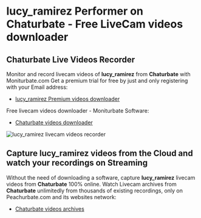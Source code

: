 # lucy_ramirez Performer on Chaturbate - Free LiveCam videos downloader

## Chaturbate Live Videos Recorder

Monitor and record livecam videos of **lucy_ramirez** from **Chaturbate** with Moniturbate.com
Get a premium trial for free by just and only registering with your Email address:
* [lucy_ramirez Premium videos downloader](https://moniturbate.com/request-demo-licence-key.html)

Free livecam videos downloader - Moniturbate Software:
* [Chaturbate videos downloader](https://moniturbate.com/moniturbate-download-software.html)

![lucy_ramirez livecam videos recorder](https://peachurnet.com/templates/moniturbate-software.png)


## Capture lucy_ramirez videos from the Cloud and watch your recordings on Streaming

Without the need of downloading a software, capture **lucy_ramirez** livecam videos from **Chaturbate** 100% online.
Watch Livecam archives from **Chaturbate** unlimitedly from thousands of existing recordings, only on Peachurbate.com and its websites network:
* [Chaturbate videos archives](https://peachurnet.com/)